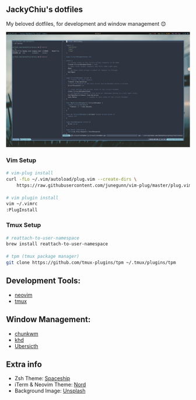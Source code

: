 ## JackyChiu's dotfiles
My beloved dotfiles, for development and window management 😊

![setup](.github/setup.png)

### Vim Setup
```bash
# vim-plug install
curl -fLo ~/.vim/autoload/plug.vim --create-dirs \
    https://raw.githubusercontent.com/junegunn/vim-plug/master/plug.vim

# vim plugin install
vim ~/.vimrc
:PlugInstall
```

### Tmux Setup

```bash
# reattach-to-user-namespace
brew install reattach-to-user-namespace

# tpm (tmux package manager)
git clone https://github.com/tmux-plugins/tpm ~/.tmux/plugins/tpm
```

## Development Tools:
- [neovim](https://github.com/neovim/neovim)
- [tmux](https://github.com/tmux/tmux)

## Window Management:
- [chunkwm](https://github.com/koekeishiya/chunkwm)
- [khd](https://github.com/koekeishiya/khd)
- [Ubersicth](http://tracesof.net/uebersicht/)

## Extra info
- Zsh Theme: [Spaceship](https://github.com/denysdovhan/spaceship-zsh-theme)
- iTerm & Neovim Theme: [Nord](https://github.com/arcticicestudio)
- Background Image: [Unsplash](https://unsplash.com/photos/yUjM1jV5obM)
